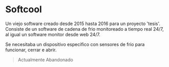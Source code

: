 # Softcool
Un viejo software creado desde 2015 hasta 2016 para un proyecto 'tesis'.
Consiste de un software de cadena de frio monitoreado a tiempo real 24/7, al igual un software monitor desde web 24/7.

Se necesitaba un dispositivo especifico con sensores de frio para funcionar, cerrar e abrir.

> Actualmente Abandonado 
